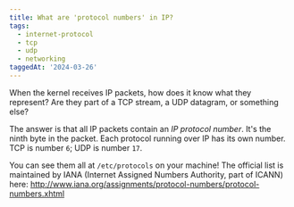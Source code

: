 ```yaml
---
title: What are 'protocol numbers' in IP?
tags:
  - internet-protocol
  - tcp
  - udp
  - networking
taggedAt: '2024-03-26'
---
```


When the kernel receives IP packets, how does it know what they represent? Are they part of a TCP stream, a UDP datagram, or something else?

The answer is that all IP packets contain an _IP protocol number_. It's the ninth byte in the packet. Each protocol running over IP has its own number. TCP is number `6`; UDP is number `17`.

You can see them all at `/etc/protocols` on your machine! The official list is maintained by IANA (Internet Assigned Numbers Authority, part of ICANN) here: http://www.iana.org/assignments/protocol-numbers/protocol-numbers.xhtml
